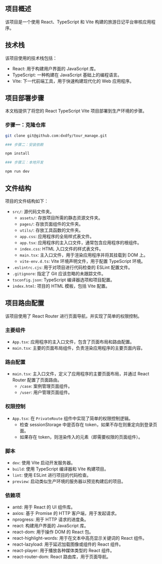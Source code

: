 ## 项目概述

该项目是一个使用 React、TypeScript 和 Vite 构建的旅游日记平台审核应用程序。

## 技术栈

该项目使用的技术栈包括：

- React: 用于构建用户界面的 JavaScript 库。
- TypeScript: 一种构建在 JavaScript 基础上的编程语言。
- Vite: 下一代前端工具，用于快速构建现代化的 Web 应用程序。

## 项目部署步骤

本文档提供了将您的 React TypeScript Vite 项目部署到生产环境的步骤。

### 步骤一：克隆仓库

```bash
git clone git@github.com:dxdfy/tour_manage.git

### 步骤二：安装依赖

npm install

### 步骤三：本地开发

npm run dev
```
## 文件结构

项目的文件结构如下：

- `src/`: 源代码文件夹。
  - `assets/`: 存放项目所需的静态资源文件夹。
  - `pages/`: 存放页面组件的文件夹。
  - `utils/`: 存放工具函数的文件夹。
  - `app.css`: 应用程序的全局样式表文件。
  - `app.tsx`: 应用程序的主入口文件，通常包含应用程序的根组件。
  - `index.css`: HTML 入口文件的样式表文件。
  - `main.tsx`: 主入口文件，用于渲染应用程序并将其挂载到 DOM 上。
  - `vite-env.d.ts`: Vite 环境声明文件，用于配置 TypeScript 环境。
- `.eslintrc.cjs`: 用于对项目进行代码检查的 ESLint 配置文件。
- `.gitignore`: 指定了 Git 应该忽略的未跟踪文件。
- `tsconfig.json`: TypeScript 编译器选项和项目配置。
- `index.html`: 项目的 HTML 模板，包括 Vite 配置。

## 项目路由配置

该项目使用了 React Router 进行页面导航，并实现了简单的权限控制。

### 主要组件

- `App.tsx`: 应用程序的主入口文件，包含了页面布局和路由配置。
- `main.tsx`: 主要的页面布局组件，负责渲染应用程序的主要页面内容。

### 路由配置

- `main.tsx`: 主入口文件，定义了应用程序的主要页面布局，并通过 React Router 配置了页面路由。
  - `/case`: 案例管理页面组件。
  - `/user`: 用户管理页面组件。

### 权限控制

- `App.tsx`: 在 `PrivateRoute` 组件中实现了简单的权限控制逻辑。
  - 检查 sessionStorage 中是否存在 token，如果不存在则重定向到登录页面。
  - 如果存在 token，则渲染传入的元素（即需要权限的页面组件）。

### 脚本

- `dev`: 使用 Vite 启动开发服务器。
- `build`: 使用 TypeScript 编译器和 Vite 构建项目。
- `lint`: 使用 ESLint 进行项目的代码检查。
- `preview`: 启动类似生产环境的服务器以预览构建后的项目。

### 依赖项

- antd: 用于 React 的 UI 组件库。
- axios: 基于 Promise 的 HTTP 客户端，用于发起请求。
- nprogress: 用于 HTTP 请求的进度条。
- react: 构建用户界面的 JavaScript 库。
- react-dom: 用于操作 DOM 的 React 包。
- react-highlight-words: 用于在文本中高亮显示关键词的 React 组件。
- react-lazyload: 用于延迟加载图像或组件的 React 组件。
- react-player: 用于播放各种媒体类型的 React 组件。
- react-router-dom: React 路由库，用于页面导航。

